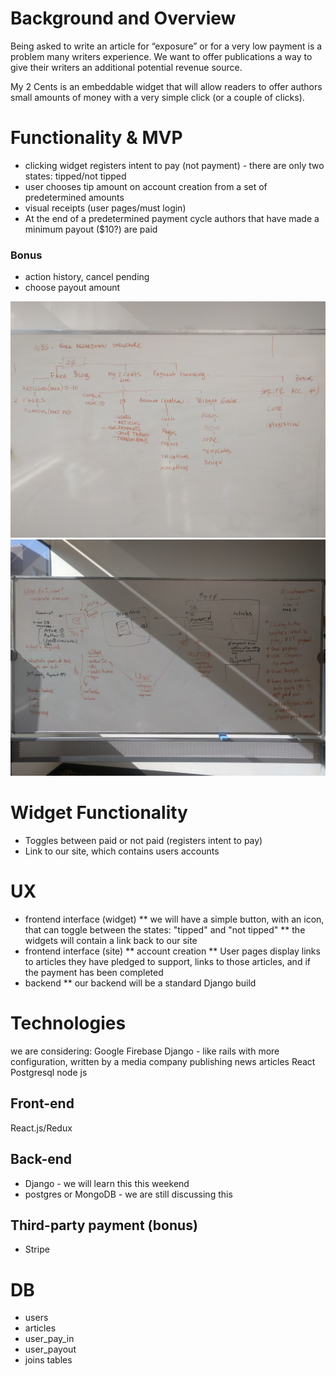 # Background and Overview
Being asked to write an article for “exposure” or for a very low payment is a problem many writers experience. We want to offer publications a way to give their writers an additional potential revenue source.

My 2 Cents is an embeddable widget that will allow readers to offer authors small amounts of money with a very simple click (or a couple of clicks).

# Functionality & MVP
 * clicking widget registers intent to pay (not payment) - there are only two states: tipped/not tipped
 * user chooses tip amount on account creation from a set of predetermined amounts
 * visual receipts (user pages/must login)
 * At the end of a predetermined payment cycle authors that have made a minimum payout ($10?) are paid
### Bonus
 - action history, cancel pending
 - choose payout amount

![plan1](https://github.com/Paul-Ryan/mytwocents/blob/master/docs/plan1.jpg)
![plan2](https://github.com/Paul-Ryan/mytwocents/blob/master/docs/plan2.jpg)


# Widget Functionality
 * Toggles between paid or not paid (registers intent to pay)
 * Link to our site, which contains users accounts


# UX
  * frontend interface (widget)
  ** we will have a simple button, with an icon, that can toggle between the states: "tipped" and "not tipped"
  ** the widgets will contain a link back to our site
  * frontend interface (site)
  ** account creation
  ** User pages display links to articles they have pledged to support, links to those articles, and if the payment has been completed
  * backend
  ** our backend will be a standard Django build

# Technologies
we are considering:
Google Firebase
Django - like rails with more configuration, written by a media company publishing news articles
React
Postgresql
node js


## Front-end
React.js/Redux

## Back-end
 * Django - we will learn this this weekend
 * postgres or MongoDB - we are still discussing this


## Third-party payment (bonus)
 * Stripe


# DB
- users
- articles
- user_pay_in
- user_payout
- joins tables
